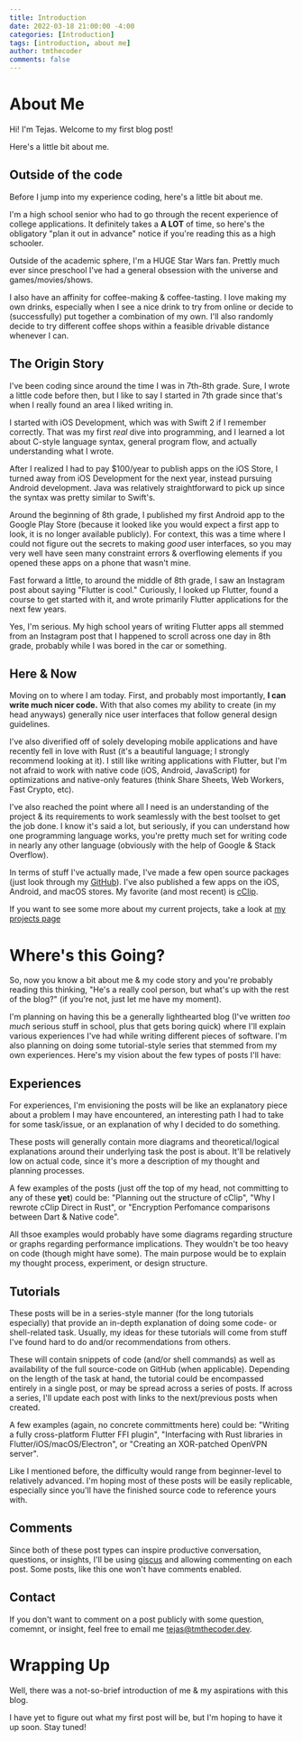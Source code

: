 ```yaml
---
title: Introduction
date: 2022-03-18 21:00:00 -4:00
categories: [Introduction]
tags: [introduction, about me]
author: tmthecoder
comments: false
---
```


# About Me

Hi! I'm Tejas. Welcome to my first blog post!

Here's a little bit about me.

## Outside of the code

Before I jump into my experience coding, here's a little bit about me.

I'm a high school senior who had to go through the recent experience of college applications. It definitely takes a **A LOT** of time, so here's the obligatory "plan it out in advance" notice if you're reading this as a high schooler.

Outside of the academic sphere, I'm a HUGE Star Wars fan. Prettly much ever since preschool I've had a general obsession with the universe and games/movies/shows.

I also have an affinity for coffee-making & coffee-tasting. I love making my own drinks, especially when I see a nice drink to try from online or decide to (successfully) put together a combination of my own. I'll also randomly decide to try different coffee shops within a feasible drivable distance whenever I can.

## The Origin Story

I've been coding since around the time I was in 7th-8th grade. Sure, I wrote a little code before then, but I like to say I started in 7th grade since that's when I really found an area I liked writing in.

I started with iOS Development, which was with Swift 2 if I remember correctly. That was my first _real_ dive into programming, and I learned a lot about C-style language syntax, general program flow, and actually understanding what I wrote.

After I realized I had to pay $100/year to publish apps on the iOS Store, I turned away from iOS Development for the next year, instead pursuing Android development. Java was relatively straightforward to pick up since the syntax was pretty similar to Swift's.

Around the beginning of 8th grade, I published my first Android app to the Google Play Store (because it looked like you would expect a first app to look, it is no longer available publicly). For context, this was a time where I could not figure out the secrets to making _good_ user interfaces, so you may very well have seen many constraint errors & overflowing elements if you opened these apps on a phone that wasn't mine.

Fast forward a little, to around the middle of 8th grade, I saw an Instagram post about saying "Flutter is cool." Curiously, I looked up Flutter, found a course to get started with it, and wrote primarily Flutter applications for the next few years.

Yes, I'm serious. My high school years of writing Flutter apps all stemmed from an Instagram post that I happened to scroll across one day in 8th grade, probably while I was bored in the car or something.

## Here & Now

Moving on to where I am today. First, and probably most importantly, **I can write much nicer code.** With that also comes my ability to create (in my head anyways) generally nice user interfaces that follow general design guidelines.

I've also diverified off of solely developing mobile applications and have recently fell in love with Rust (it's a beautiful language; I strongly recommend looking at it). I still like writing applications with Flutter, but I'm not afraid to work with native code (iOS, Android, JavaScript) for optimizations and native-only features (think Share Sheets, Web Workers, Fast Crypto, etc).

I've also reached the point where all I need is an understanding of the project & its requirements to work seamlessly with the best toolset to get the job done. I know it's said a lot, but seriously, if you can understand how one programming language works, you're pretty much set for writing code in nearly any other language (obviously with the help of Google & Stack Overflow).

In terms of stuff I've actually made, I've made a few open source packages (just look through my [GitHub](https://github.com/tmthecoder)). I've also published a few apps on the iOS, Android, and macOS stores. My favorite (and most recent) is [cClip](https://cclip.app/).

If you want to see some more about my current projects, take a look at [my projects page](https://tmthecoder.dev/#/projects/)

# Where's this Going?

So, now you know a bit about me & my code story and you're probably reading this thinking, "He's a really cool person, but what's up with the rest of the blog?" (if you're not, just let me have my moment).

I'm planning on having this be a generally lighthearted blog (I've written _too much_ serious stuff in school, plus that gets boring quick) where I'll explain various experiences I've had while writing different pieces of software. I'm also planning on doing some tutorial-style series that stemmed from my own experiences. Here's my vision about the few types of posts I'll have:

## Experiences

For experiences, I'm envisioning the posts will be like an explanatory piece about a problem I may have encountered, an interesting path I had to take for some task/issue, or an explanation of why I decided to do something.

These posts will generally contain more diagrams and theoretical/logical explanations around their underlying task the post is about. It'll be relatively low on actual code, since it's more a description of my thought and planning processes.

A few examples of the posts (just off the top of my head, not committing to any of these __yet__) could be: "Planning out the structure of cClip", "Why I rewrote cClip Direct in Rust", or "Encryption Perfomance comparisons between Dart & Native code".

All thsoe examples would probably have some diagrams regarding structure or graphs regarding performance implications. They wouldn't be too heavy on code (though might have some). The main purpose would be to explain my thought process, experiment, or design structure.

## Tutorials

These posts will be in a series-style manner (for the long tutorials especially) that provide an in-depth explanation of doing some code- or shell-related task. Usually, my ideas for these tutorials will come from stuff I've found hard to do and/or recommendations from others.

These will contain snippets of code (and/or shell commands) as well as availability of the full source-code on GitHub (when applicable). Depending on the length of the task at hand, the tutorial could be encompassed entirely in a single post, or may be spread across a series of posts. If across a series, I'll update each post with links to the next/previous posts when created.

A few examples (again, no concrete committments here) could be: "Writing a fully cross-platform Flutter FFI plugin", "Interfacing with Rust libraries in Flutter/iOS/macOS/Electron", or "Creating an XOR-patched OpenVPN server".

Like I mentioned before, the difficulty would range from beginner-level to relatively advanced. I'm hoping most of these posts will be easily replicable, especially since you'll have the finished source code to reference yours with.

## Comments

Since both of these post types can inspire productive conversation, questions, or insights, I'll be using [giscus](https://github.com/giscus/giscus) and allowing commenting on each post. Some posts, like this one won't have comments enabled.

## Contact

If you don't want to comment on a post publicly with some question, comemnt, or insight, feel free to email me [tejas@tmthecoder.dev](mailto:tejas@tmthecoder.dev).

# Wrapping Up

Well, there was a not-so-brief introduction of me & my aspirations with this blog.

I have yet to figure out what my first post will be, but I'm hoping to have it up soon. Stay tuned!
